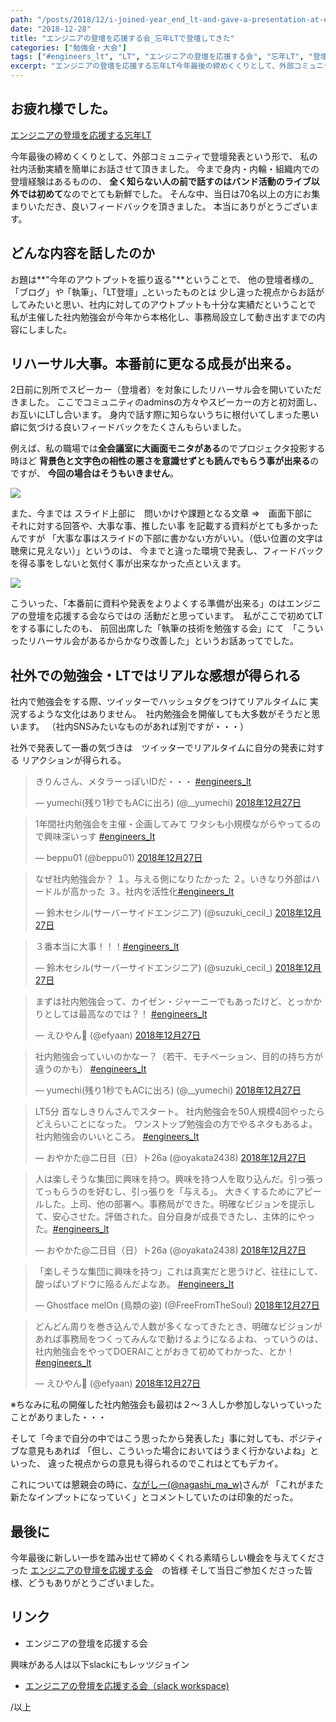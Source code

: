 ```yaml
---
path: "/posts/2018/12/i-joined-year_end_lt-and-gave-a-presentation-at-engineers_lt/"
date: "2018-12-28"
title: "エンジニアの登壇を応援する会_忘年LTで登壇してきた"
categories: ["勉強会・大会"]
tags: ["#engineers_lt", "LT", "エンジニアの登壇を応援する会", "忘年LT", "登壇"]
excerpt: "エンジニアの登壇を応援する忘年LT今年最後の締めくくりとして、外部コミュニティで登壇発表という形で、私の社内活動実績を簡単にお話させて頂きました。今まで身内・内輪・組織内での登壇経験はあるものの、そ..."
---
```


## お疲れ様でした。

[エンジニアの登壇を応援する忘年LT](https://techplay.jp/event/705867)

今年最後の締めくくりとして、外部コミュニティで登壇発表という形で、
私の社内活動実績を簡単にお話させて頂きました。
今まで身内・内輪・組織内での登壇経験はあるものの、
**全く知らない人の前で話すのはバンド活動のライブ以外では初めて**なのでとても新鮮でした。
そんな中、当日は70名以上の方にお集まりいただき、良いフィードバックを頂きました。
本当にありがとうございます。

## どんな内容を話したのか

<script async="" class="speakerdeck-embed" data-id="4ee1fdcd2ef44bd68945203068d16fc4" data-ratio="1.33333333333333" src="//speakerdeck.com/assets/embed.js"></script>
お題は**"今年のアウトプットを振り返る"**ということで、
他の登壇者様の_「ブログ」_や_「執筆」_、_「LT登壇」_といったものとは
少し違った視点からお話がしてみたいと思い、社内に対してのアウトプットも十分な実績だということで
私が主催した社内勉強会が今年から本格化し、事務局設立して動き出すまでの内容にしました。

## リハーサル大事。本番前に更なる成長が出来る。

2日前に別所でスピーカー（登壇者）を対象にしたリハーサル会を開いていただきました。
ここでコミュニティのadminsの方々やスピーカーの方と初対面し、お互いにLTし合います。
身内で話す際に知らないうちに根付いてしまった悪い癖に気づける良いフィードバックをたくさんもらいました。

例えば、私の職場では**全会議室に大画面モニタがある**のでプロジェクタ投影する時ほど
**背景色と文字色の相性の悪さを意識せずとも読んでもらう事が出来る**のですが、
**今回の場合はそうもいきません**。

![](https://blog.killinsun.com/wp-content/uploads/2018/12/example2.jpg)

また、今までは
スライド上部に　問いかけや課題となる文章
⇒　画面下部に　それに対する回答や、大事な事、推したい事
を記載する資料がとても多かったんですが
「大事な事はスライドの下部に書かない方がいい。（低い位置の文字は聴衆に見えない）」というのは、
今までと違った環境で発表し、フィードバックを得る事をしないと気付く事が出来なかった点といえます。

![](https://blog.killinsun.com/wp-content/uploads/2018/12/example1.png)

こういった、「本番前に資料や発表をよりよくする準備が出来る」のはエンジニアの登壇を応援する会ならではの
活動だと思っています。　私がここで初めてLTをする事にしたのも、
前回出席した「執筆の技術を勉強する会」にて　「こういったリハーサル会があるからかなり改善した」というお話あってでした。

## 社外での勉強会・LTではリアルな感想が得られる

社内で勉強会をする際、ツイッターでハッシュタグをつけてリアルタイムに
実況するような文化はありません。　社内勉強会を開催しても大多数がそうだと思います。
（社内SNSみたいなものがあれば別ですが・・・）

社外で発表して一番の気づきは　ツイッターでリアルタイムに自分の発表に対する
リアクションが得られる。

> きりんさん、メタラーっぽいIDだ・・・ [#engineers_lt](https://twitter.com/hashtag/engineers_lt?src=hash&ref_src=twsrc%5Etfw)
> 
> — yumechi(残り1秒でもACに出ろ) (@__yumechi) [2018年12月27日](https://twitter.com/__yumechi/status/1078239078884077568?ref_src=twsrc%5Etfw)

<script async="" src="https://platform.twitter.com/widgets.js" charset="utf-8"></script>

> 1年間社内勉強会を主催・企画してみて ワタシも小規模ながらやってるので興味深いっす [#engineers_lt](https://twitter.com/hashtag/engineers_lt?src=hash&ref_src=twsrc%5Etfw)
> 
> — beppu01 (@beppu01) [2018年12月27日](https://twitter.com/beppu01/status/1078239368064552960?ref_src=twsrc%5Etfw)

<script async="" src="https://platform.twitter.com/widgets.js" charset="utf-8"></script>

> なぜ社内勉強会か？ １。与える側になりたかった ２。いきなり外部はハードルが高かった ３。社内を活性化[#engineers_lt](https://twitter.com/hashtag/engineers_lt?src=hash&ref_src=twsrc%5Etfw)
> 
> — 鈴木セシル(サーバーサイドエンジニア) (@suzuki_cecil_) [2018年12月27日](https://twitter.com/suzuki_cecil_/status/1078239516425515008?ref_src=twsrc%5Etfw)

<script async="" src="https://platform.twitter.com/widgets.js" charset="utf-8"></script>

> ３番本当に大事！！！[#engineers_lt](https://twitter.com/hashtag/engineers_lt?src=hash&ref_src=twsrc%5Etfw)
> 
> — 鈴木セシル(サーバーサイドエンジニア) (@suzuki_cecil_) [2018年12月27日](https://twitter.com/suzuki_cecil_/status/1078239559475912704?ref_src=twsrc%5Etfw)

<script async="" src="https://platform.twitter.com/widgets.js" charset="utf-8"></script>

> まずは社内勉強会って、カイゼン・ジャーニーでもあったけど、とっかかりとしては最高なのでは？！ [#engineers_lt](https://twitter.com/hashtag/engineers_lt?src=hash&ref_src=twsrc%5Etfw)
> 
> — えひやん (@efyaan) [2018年12月27日](https://twitter.com/efyaan/status/1078239595798482944?ref_src=twsrc%5Etfw)

<script async="" src="https://platform.twitter.com/widgets.js" charset="utf-8"></script>

> 社内勉強会っていいのかなー？（若干、モチベーション、目的の持ち方が違うのかも） [#engineers_lt](https://twitter.com/hashtag/engineers_lt?src=hash&ref_src=twsrc%5Etfw)
> 
> — yumechi(残り1秒でもACに出ろ) (@__yumechi) [2018年12月27日](https://twitter.com/__yumechi/status/1078240096787152897?ref_src=twsrc%5Etfw)

<script async="" src="https://platform.twitter.com/widgets.js" charset="utf-8"></script>

> LT5分 首なしきりんさんでスタート。 社内勉強会を50人規模4回やったらどえらいことになった。 ワンストップ勉強会の方でやるネタもあるよ。 社内勉強会のいいところ。 [#engineers_lt](https://twitter.com/hashtag/engineers_lt?src=hash&ref_src=twsrc%5Etfw)
> 
> — おやかた@二日目（日）ト26a (@oyakata2438) [2018年12月27日](https://twitter.com/oyakata2438/status/1078239417859338240?ref_src=twsrc%5Etfw)

<script async="" src="https://platform.twitter.com/widgets.js" charset="utf-8"></script>

> 人は楽しそうな集団に興味を持つ。興味を持つ人を取り込んだ。引っ張ってっもらうのを好むし、引っ張りを「与える」。 大きくするためにアピールした。上司、他の部署へ。事務局ができた。明確なビジョンを提示して、安心させた。評価された。自分自身が成長できたし、主体的にやった。[#engineers_lt](https://twitter.com/hashtag/engineers_lt?src=hash&ref_src=twsrc%5Etfw)
> 
> — おやかた@二日目（日）ト26a (@oyakata2438) [2018年12月27日](https://twitter.com/oyakata2438/status/1078240182485172224?ref_src=twsrc%5Etfw)

<script async="" src="https://platform.twitter.com/widgets.js" charset="utf-8"></script>

> 「楽しそうな集団に興味を持つ」これは真実だと思うけど、往往にして、酸っぱいブドウに陥るんだよなあ。 [#engineers_lt](https://twitter.com/hashtag/engineers_lt?src=hash&ref_src=twsrc%5Etfw)
> 
> — Ghostface melOn (鳥類の姿) (@FreeFromTheSoul) [2018年12月27日](https://twitter.com/FreeFromTheSoul/status/1078240234951725056?ref_src=twsrc%5Etfw)

<script async="" src="https://platform.twitter.com/widgets.js" charset="utf-8"></script>

> どんどん周りを巻き込んで人数が多くなってきたとき、明確なビジョンがあれば事務局をつくってみんなで動けるようになるよね、っていうのは、社内勉強会をやってDOERAIことがおきて初めてわかった、とか！[#engineers_lt](https://twitter.com/hashtag/engineers_lt?src=hash&ref_src=twsrc%5Etfw)
> 
> — えひやん (@efyaan) [2018年12月27日](https://twitter.com/efyaan/status/1078240246272188416?ref_src=twsrc%5Etfw)

<script async="" src="https://platform.twitter.com/widgets.js" charset="utf-8"></script>

※ちなみに私の開催した社内勉強会も最初は２～３人しか参加しないっていったことがありました・・・

そして「今まで自分の中ではこう思ったから発表した」事に対しても、ポジティブな意見もあれば
「但し、こういった場合においてはうまく行かないよね」といった、
違った視点からの意見も得られるのでこれはとてもデカイ。

これについては懇親会の時に、[ながしー(@nagashi_ma_w)](https://twitter.com/nagashi_ma_w)さんが
「これがまた新たなインプットになっていく」とコメントしていたのは印象的だった。

## 最後に

今年最後に新しい一歩を踏み出せて締めくくれる素晴らしい機会を与えてくださった
[エンジニアの登壇を応援する会](https://techplay.jp/community/engineers-lt)　の皆様
そして当日ご参加くださった皆様、どうもありがとうございました。

## リンク

* エンジニアの登壇を応援する会

興味がある人は以下slackにもレッツジョイン

* [エンジニアの登壇を応援する会（slack workspace)](http://bit.ly/elt-slack)

/以上